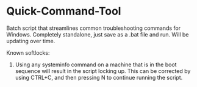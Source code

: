 # Quick-Command-Tool
Batch script that streamlines common troubleshooting commands for Windows. Completely standalone, just save as a .bat file and run. Will be updating over time.

Known softlocks:

1. Using any systeminfo command on a machine that is in the boot sequence will result in the script locking up. This can be corrected by using CTRL+C, and then pressing N to continue running the script.
